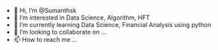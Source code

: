 - 👋 Hi, I’m @Sumanthsk
- 👀 I’m interested in Data Science, Algorithm, HFT
- 🌱 I’m currently learning Data Science, Financial Analysis using python
- 💞️ I’m looking to collaborate on ...
- 📫 How to reach me ...

<!---
Sumanthsk/Sumanthsk is a ✨ special ✨ repository because its `README.md` (this file) appears on your GitHub profile.
You can click the Preview link to take a look at your changes.
--->
